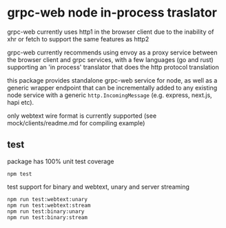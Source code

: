 # grpc-web node in-process traslator

grpc-web currently uses http1 in the browser client due to the inability of xhr or fetch to support the same features as http2

grpc-web currently recommends using envoy as a proxy service between the browser client and grpc services, with a few languages (go and rust) supporting an 'in process' translator that does the http protocol translation

this package provides standalone grpc-web service for node, as well as a generic wrapper endpoint that can be incrementally added to any existing node service with a generic `http.IncomingMessage` (e.g. express, next.js, hapi etc).

only webtext wire format is currently supported (see mock/clients/readme.md for compiling example)

## test

package has 100% unit test coverage

```
npm test
```

test support for binary and webtext, unary and server streaming

```
npm run test:webtext:unary
npm run test:webtext:stream
npm run test:binary:unary
npm run test:binary:stream
```
